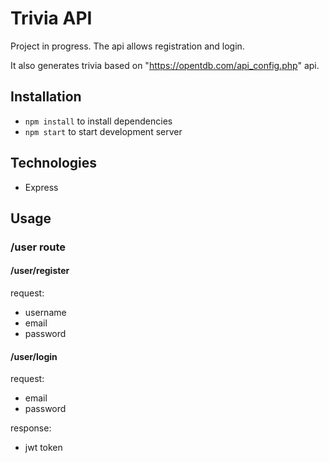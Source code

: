 # Trivia API

Project in progress.
The api allows registration and login.

It also generates trivia based on "https://opentdb.com/api_config.php" api.


## Installation
* `npm install` to install dependencies
* `npm start` to start development server

## Technologies
* Express

## Usage
### /user route
#### /user/register

request:
  * username
  * email
  * password

#### /user/login

request:
  * email
  * password

response:
  * jwt token
